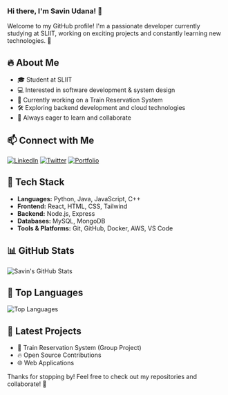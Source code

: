 ### Hi there, I'm Savin Udana! 👋

Welcome to my GitHub profile! I'm a passionate developer currently studying at SLIIT, working on exciting projects and constantly learning new technologies. 🚀

## 🔥 About Me
- 🎓 Student at SLIIT
- 💻 Interested in software development & system design
- 🚆 Currently working on a Train Reservation System
- 🛠️ Exploring backend development and cloud technologies
- 🎯 Always eager to learn and collaborate

## 📫 Connect with Me
[![LinkedIn](https://img.shields.io/badge/LinkedIn-Connect-blue?style=flat-square&logo=linkedin)](https://www.linkedin.com/in/YOUR_LINKEDIN_PROFILE/) 
[![Twitter](https://img.shields.io/badge/Twitter-Follow-blue?style=flat-square&logo=twitter)](https://twitter.com/YOUR_TWITTER_PROFILE/) 
[![Portfolio](https://img.shields.io/badge/Portfolio-Visit-green?style=flat-square&logo=google-chrome)](https://YOUR_PORTFOLIO_LINK/)

## 🚀 Tech Stack
- **Languages:** Python, Java, JavaScript, C++
- **Frontend:** React, HTML, CSS, Tailwind
- **Backend:** Node.js, Express
- **Databases:** MySQL, MongoDB
- **Tools & Platforms:** Git, GitHub, Docker, AWS, VS Code

## 📊 GitHub Stats
![Savin's GitHub Stats](https://github-readme-stats.vercel.app/api?username=SaweenAbey&show_icons=true&theme=radical)

## 🎯 Top Languages
![Top Languages](https://github-readme-stats.vercel.app/api/top-langs/?username=SaweenAbey&layout=compact&theme=radical)

## 📌 Latest Projects
- 🚆 Train Reservation System (Group Project)
- 🔥 Open Source Contributions
- 🌐 Web Applications

Thanks for stopping by! Feel free to check out my repositories and collaborate! 🚀
